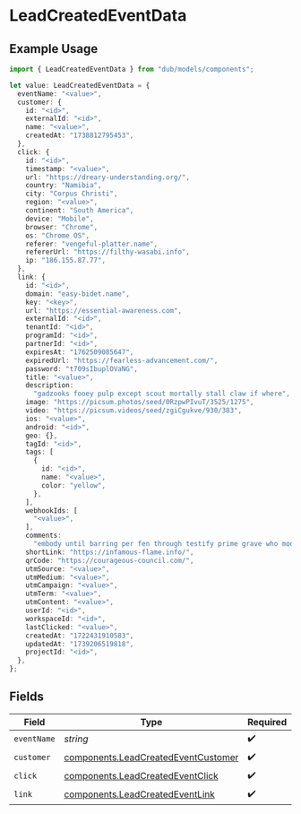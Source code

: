 # LeadCreatedEventData

## Example Usage

```typescript
import { LeadCreatedEventData } from "dub/models/components";

let value: LeadCreatedEventData = {
  eventName: "<value>",
  customer: {
    id: "<id>",
    externalId: "<id>",
    name: "<value>",
    createdAt: "1738812795453",
  },
  click: {
    id: "<id>",
    timestamp: "<value>",
    url: "https://dreary-understanding.org/",
    country: "Namibia",
    city: "Corpus Christi",
    region: "<value>",
    continent: "South America",
    device: "Mobile",
    browser: "Chrome",
    os: "Chrome OS",
    referer: "vengeful-platter.name",
    refererUrl: "https://filthy-wasabi.info",
    ip: "186.155.87.77",
  },
  link: {
    id: "<id>",
    domain: "easy-bidet.name",
    key: "<key>",
    url: "https://essential-awareness.com",
    externalId: "<id>",
    tenantId: "<id>",
    programId: "<id>",
    partnerId: "<id>",
    expiresAt: "1762509085647",
    expiredUrl: "https://fearless-advancement.com/",
    password: "t709sIbuplOVaNG",
    title: "<value>",
    description:
      "gadzooks fooey pulp except scout mortally stall claw if where",
    image: "https://picsum.photos/seed/0RzpwPIvuT/3525/1275",
    video: "https://picsum.videos/seed/zgiCgukve/930/383",
    ios: "<value>",
    android: "<id>",
    geo: {},
    tagId: "<id>",
    tags: [
      {
        id: "<id>",
        name: "<value>",
        color: "yellow",
      },
    ],
    webhookIds: [
      "<value>",
    ],
    comments:
      "embody until barring per fen through testify prime grave who modulo oh nor unused furthermore quietly",
    shortLink: "https://infamous-flame.info/",
    qrCode: "https://courageous-council.com/",
    utmSource: "<value>",
    utmMedium: "<value>",
    utmCampaign: "<value>",
    utmTerm: "<value>",
    utmContent: "<value>",
    userId: "<id>",
    workspaceId: "<id>",
    lastClicked: "<value>",
    createdAt: "1722431910583",
    updatedAt: "1739206519818",
    projectId: "<id>",
  },
};
```

## Fields

| Field                                                                                      | Type                                                                                       | Required                                                                                   | Description                                                                                |
| ------------------------------------------------------------------------------------------ | ------------------------------------------------------------------------------------------ | ------------------------------------------------------------------------------------------ | ------------------------------------------------------------------------------------------ |
| `eventName`                                                                                | *string*                                                                                   | :heavy_check_mark:                                                                         | N/A                                                                                        |
| `customer`                                                                                 | [components.LeadCreatedEventCustomer](../../models/components/leadcreatedeventcustomer.md) | :heavy_check_mark:                                                                         | N/A                                                                                        |
| `click`                                                                                    | [components.LeadCreatedEventClick](../../models/components/leadcreatedeventclick.md)       | :heavy_check_mark:                                                                         | N/A                                                                                        |
| `link`                                                                                     | [components.LeadCreatedEventLink](../../models/components/leadcreatedeventlink.md)         | :heavy_check_mark:                                                                         | N/A                                                                                        |